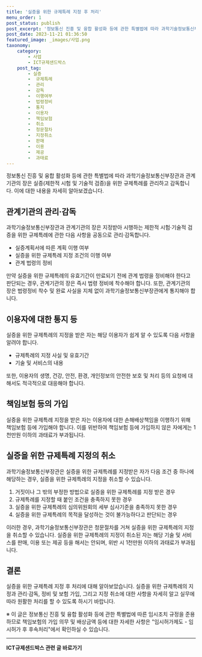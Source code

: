```yaml
---
title: '실증을 위한 규제특례 지정 후 처리'
menu_order: 1
post_status: publish
post_excerpt: '정보통신 진흥 및 융합 활성화 등에 관한 특별법에 따라 과학기술정보통신부장관과 관계기관의 장은 실증 제한적 시험 및 기술적 검증 을 위한 규제특례를 관리하고 감독합니다. 이에 대한 내용을 자세히 알아보겠습니다.'
post_date: 2023-11-21 01:36:50
featured_image: _images/사업.png
taxonomy:
    category:
        - 사업
        - ICT규제샌드박스
    post_tag:
        - 실증
        -  규제특례
        -  관리
        -  감독
        -  이행여부
        -  법령정비
        -  통지
        -  이용자
        -  책임보험
        -  취소
        -  청문절차
        -  지정취소
        -  판매
        -  이용
        -  제공
        -  과태료
---
```



정보통신 진흥 및 융합 활성화 등에 관한 특별법에 따라 과학기술정보통신부장관과 관계기관의 장은 실증(제한적 시험 및 기술적 검증)을 위한 규제특례를 관리하고 감독합니다. 이에 대한 내용을 자세히 알아보겠습니다.

## 관계기관의 관리·감독

과학기술정보통신부장관과 관계기관의 장은 지정받아 시행하는 제한적 시험·기술적 검증을 위한 규제특례에 관한 다음 사항을 공동으로 관리·감독합니다.

- 실증계획서에 따른 계획 이행 여부
- 실증을 위한 규제특례 지정 조건의 이행 여부
- 관계 법령의 정비

만약 실증을 위한 규제특례의 유효기간이 만료되기 전에 관계 법령을 정비해야 한다고 판단되는 경우, 관계기관의 장은 즉시 법령 정비에 착수해야 합니다. 또한, 관계기관의 장은 법령정비 착수 및 완료 사실을 지체 없이 과학기술정보통신부장관에게 통지해야 합니다.

## 이용자에 대한 통지 등

실증을 위한 규제특례의 지정을 받은 자는 해당 이용자가 쉽게 알 수 있도록 다음 사항을 알려야 합니다.

- 규제특례의 지정 사실 및 유효기간
- 기술 및 서비스의 내용

또한, 이용자의 생명, 건강, 안전, 환경, 개인정보의 안전한 보호 및 처리 등의 요청에 대해서도 적극적으로 대응해야 합니다.

## 책임보험 등의 가입

실증을 위한 규제특례 지정을 받은 자는 이용자에 대한 손해배상책임을 이행하기 위해 책임보험 등에 가입해야 합니다. 이를 위반하여 책임보험 등에 가입하지 않은 자에게는 1천만원 이하의 과태료가 부과됩니다.

## 실증을 위한 규제특례 지정의 취소

과학기술정보통신부장관은 실증을 위한 규제특례를 지정받은 자가 다음 조건 중 하나에 해당하는 경우, 실증을 위한 규제특례의 지정을 취소할 수 있습니다.

1. 거짓이나 그 밖의 부정한 방법으로 실증을 위한 규제특례를 지정 받은 경우
2. 규제특례를 지정할 때 붙인 조건을 충족하지 못한 경우
3. 실증을 위한 규제특례의 심의위원회의 세부 심사기준을 충족하지 못한 경우
4. 실증을 위한 규제특례의 목적을 달성하는 것이 불가능하다고 판단되는 경우

이러한 경우, 과학기술정보통신부장관은 청문절차를 거쳐 실증을 위한 규제특례의 지정을 취소할 수 있습니다. 실증을 위한 규제특례의 지정이 취소된 자는 해당 기술 및 서비스를 판매, 이용 또는 제공 등을 해서는 안되며, 위반 시 1천만원 이하의 과태료가 부과됩니다.

## 결론

실증을 위한 규제특례 지정 후 처리에 대해 알아보았습니다. 실증을 위한 규제특례의 지정과 관리·감독, 정비 및 보험 가입, 그리고 지정 취소에 대한 사항을 자세히 알고 실무에 따라 원활한 처리를 할 수 있도록 하시기 바랍니다.

※ 이 글은 정보통신 진흥 및 융합 활성화 등에 관한 특별법에 따른 임시조치 규정을 준용하므로 책임보험의 가입 의무 및 배상금액 등에 대한 자세한 사항은 "임시허가제도 - 임시허가 후 후속처리"에서 확인하실 수 있습니다.
<!-- wp:separator -->
<hr class="wp-block-separator has-alpha-channel-opacity"/>
<!-- /wp:separator -->

<!-- wp:group {"backgroundColor":"base","layout":{"type":"constrained"}} -->
<div class="wp-block-group has-base-background-color has-background"><!-- wp:paragraph {"align":"center","fontSize":"medium"} -->
<p class="has-text-align-center has-large-font-size"><strong>ICT규제샌드박스 관련 글 바로가기</strong></p>
<!-- /wp:paragraph -->


<!-- wp:latest-posts
{"categories":[{"id":27142,"count":19,"description":"","link":"https://uknowlaw.com/category/ict%ea%b7%9c%ec%a0%9c%ec%83%8c%eb%93%9c%eb%b0%95%ec%8a%a4/","name":"ICT규제샌드박스","slug":"ICT규제샌드박스","taxonomy":"category","parent":0,"meta":[],"_links":{"self":[{"href":"https://uknowlaw.com/wp-json/wp/v2/categories/27142"}],"collection":[{"href":"https://uknowlaw.com/wp-json/wp/v2/categories"}],"about":[{"href":"https://uknowlaw.com/wp-json/wp/v2/taxonomies/category"}],"wp:post_type":[{"href":"https://uknowlaw.com/wp-json/wp/v2/posts?categories=27142"}],"curies":[{"name":"wp","href":"https://api.w.org/{rel}","templated":true}]}}],"postsToShow":100,"excerptLength":28,"postLayout":"grid","columns":2,"featuredImageAlign":"left","featuredImageSizeSlug":"large","fontSize":"small"} /--></div>
<!-- /wp:group -->